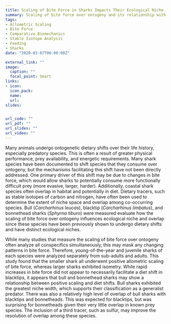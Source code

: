 ```yaml
---
title: Scaling of Bite Force in Sharks Impacts Their Ecological Niche
summary: Scaling of bite force over ontogeny and its relationship with dietary shifts.
tags:
- Allometric Scaling
- Bite Force
- Comparative Biomechanics
- Stable Isotope Analysis
- Feeding
- Sharks
date: "2020-03-07T00:00:00Z"

external_link: ""
image:
  caption: ""
  focal_point: Smart
links:
- icon: 
  icon_pack: 
  name: 
  url: 
slides: 


url_code: ""
url_pdf: ""
url_slides: ""
url_video: ""
---
```


Many animals undergo ontogenetic dietary shifts over their life history, especially predatory species. This is often a result of greater physical performance, prey availability, and energetic requirements. Many shark species have been documented to shift species that they consume over ontogeny, but the mechanisms facilitating this shift have not been directly addressed. One primary driver of this shift may be due to changes in bite force, which would allow sharks to potentially consume more functionally difficult prey (more evasive, larger, harder). Additionally, coastal shark species often overlap in habitat and potentially in diet. Dietary tracers, such as stable isotopes of carbon and nitrogen, have often been used to determine the extent of niche space and overlap among co-occurring species. Bull (*Carcharhinus leucas*), blacktip (*Carcharhinus limbatus*), and bonnethead sharks (*Sphyrna tiburo*) were measured evaluate how the scaling of bite force over ontogeny influences ecological niche and overlap since these species have been previously shown to undergo dietary shifts and have distinct ecological niches. 

While many studies that measure the scaling of bite force over ontogeny often analyze all conspecifics simultaneously, this may mask any changing patterns in bite force. Therefore, young-of-the-year and juvenile sharks of each species were analyzed separately from sub-adults and adults. This study found that the smaller shark all underwent positive allometric scaling of bite force, whereas larger sharks exhibited isometry. While rapid increases in bite force did not appear to necessarily facilitate a diet shift in blacktips, it appears that bull and bonnethead sharks may show a relationship between positive scaling and diet shifts. Bull sharks exhibited the greatest niche width, which supports their classification as a generalist predator. There was also a relatively high level of overlap of bull sharks with blacktips and bonnetheads. This was expected for blacktips, but was surprising for bonnetheads given their very little overlap in known prey species. The inclusion of a third tracer, such as sulfur, may improve the resolution of overlap among these species.
